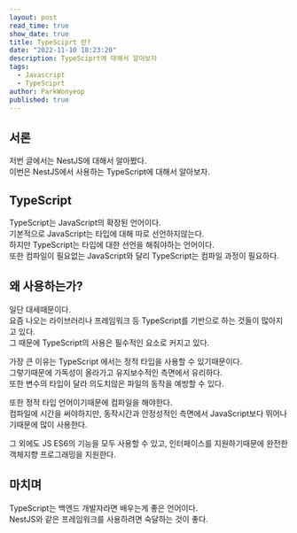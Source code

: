 ```yaml
---
layout: post
read_time: true
show_date: true
title: TypeSciprt 란?
date: "2022-11-10 18:23:20"
description: TypeSciprt에 대해서 알아보자
tags:
  - Javascript
  - TypeSciprt
author: ParkWonyeop
published: true
---
```


## 서론

저번 글에서는 NestJS에 대해서 알아봤다.  
이번은 NestJS에서 사용하는 TypeScript에 대해서 알아보자.

## TypeScript

TypeScript는 JavaScript의 확장된 언어이다.  
기본적으로 JavaScript는 타입에 대해 따로 선언하지않는다.  
하지만 TypeScript는 타입에 대한 선언을 해줘야하는 언어이다.  
또한 컴파일이 필요없는 JavaScript와 달리 TypeScript는 컴파일 과정이 필요하다.

## 왜 사용하는가?

일단 대세때문이다.  
요즘 나오는 라이브러리나 프레임워크 등 TypeScript를 기반으로 하는 것들이 많아지고 있다.  
그 때문에 TypeScript의 사용은 필수적인 요소로 커지고 있다.

가장 큰 이유는 TypeScript 에서는 정적 타입을 사용할 수 있기때문이다.  
그렇기때문에 가독성이 올라가고 유지보수적인 측면에서 유리하다.  
또한 변수의 타입이 달라 의도치않은 파일의 동작을 예방할 수 있다.

또한 정적 타입 언어이기때문에 컴파일을 해야한다.  
컴파일에 시간을 써야하지만, 동작시간과 안정성적인 측면에서 JavaScript보다 뛰어나기때문에 많이 사용한다.

그 외에도 JS ES6의 기능을 모두 사용할 수 있고, 인터페이스를 지원하기때문에 완전한 객체지향 프로그래밍을 지원한다.

## 마치며

TypeScript는 백엔드 개발자라면 배우는게 좋은 언어이다.  
NestJS와 같은 프레임워크를 사용하려면 숙달하는 것이 좋다.
